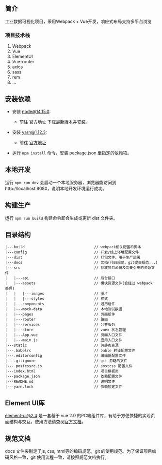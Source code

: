 ## 简介 ##
工业数据可视化项目，采用Webpack + Vue开发，响应式布局支持多平台浏览

### 项目技术栈 ###

1. Webpack
2. Vue
3. ElementUI
4. Vue-router
5. axios
6. sass
7. rem
8. ...

## 安装依赖 ##
- 安装 node@14.15.0: 
  - 前往 [官方地址](https://nodejs.org/en/download/) 下载最新版本并安装。
- 安装 yarn@1.12.3: 
	- 前往 [官方地址](https://www.yarnpkg.com/zh-Hans/docs/install#mac-stable)

- 运行 `npm install` 命令，安装 package.json 里指定的依赖项。
   

## 本地开发 ##
运行 `npm run dev` 会启动一个本地服务器，浏览器能访问到 http://localhost:8080，说明本地开发环境运行成功。

## 构建生产 ##
运行 `npm run build` 构建命令即会生成或更新 dist 文件夹。


## 目录结构 ##
    |---build                                // webpack相关配置和脚本
    |---config                               // 开发/线上环境配置文件
    |---dist                                 // 打包文件，用于生产部署
    |---docs                                 // 文档(代码规范、git提交规范...)
    |---src 				                 // 存放项目源码及需要引用的资源文件
    |   |---api                              // 后台接口
    |   |---assets                           // 模块资源文件(会经过 webpack 处理)
    |   |   |---images                       // 图片
    |   |   |---styles                       // 样式
    |   |---components                       // 通用组件
    |   |---mock-data                        // 本地测试数据
    |   |---pages                            // 页面组件
    |   |---router                           // 路由
    |   |---services                         // 公共服务
    |   |---store                            // vuex 状态管理
    |   |---App.vue                          // 页面入口文件
    |   |---main.js                          // 应用入口文件
    |---static                               // 纯静态资源
    |---.babelrc                             // bable 转译配置文件
    |---.editorconfig                        // 编辑器配置文件
    |---.gitignore                           // git 忽略的文件
    |---.postcssrc.js                        // postcss 配置文件
    |---index.html                           // 项目模板页
    |---package.json                         // 依赖配置文件
    |---README.md                            // 说明文件  
    |---yarn.lock                            // 依赖锁定文件
  

## Element UI库 ##
element-ui@2.4 是一套基于 vue 2.0 的PC端组件库，有助于方便快捷的实现页面结构与交互。使用方法请查阅[官方文档](http://element.eleme.io/#/zh-CN)。


## 规范文档 ##
docs 文件夹制定了js, css, html等的编码规范，git 的使用规范。为了保证项目编码风格一致，git 使用流程一致，请按照规范文档执行。

